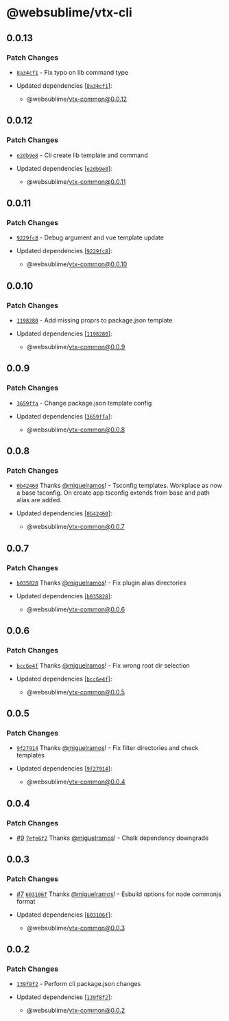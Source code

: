# @websublime/vtx-cli

## 0.0.13

### Patch Changes

- [`8a34cf1`](https://github.com/miguelramos/vtx/commit/8a34cf189cd0ec53c4effdfec9795addf12af910) - Fix typo on lib command type

- Updated dependencies [[`8a34cf1`](https://github.com/miguelramos/vtx/commit/8a34cf189cd0ec53c4effdfec9795addf12af910)]:
  - @websublime/vtx-common@0.0.12

## 0.0.12

### Patch Changes

- [`e2db9e8`](https://github.com/miguelramos/vtx/commit/e2db9e8ce5b921c42464d0e91436baaec26bbe8f) - Cli create lib template and command

- Updated dependencies [[`e2db9e8`](https://github.com/miguelramos/vtx/commit/e2db9e8ce5b921c42464d0e91436baaec26bbe8f)]:
  - @websublime/vtx-common@0.0.11

## 0.0.11

### Patch Changes

- [`9229fc8`](https://github.com/miguelramos/vtx/commit/9229fc83db76811662094e5dd5756d33d25abe61) - Debug argument and vue template update

- Updated dependencies [[`9229fc8`](https://github.com/miguelramos/vtx/commit/9229fc83db76811662094e5dd5756d33d25abe61)]:
  - @websublime/vtx-common@0.0.10

## 0.0.10

### Patch Changes

- [`1198280`](https://github.com/miguelramos/vtx/commit/1198280ca6c858d0fd46a5c0c8961b47f7f5424a) - Add missing proprs to package.json template

- Updated dependencies [[`1198280`](https://github.com/miguelramos/vtx/commit/1198280ca6c858d0fd46a5c0c8961b47f7f5424a)]:
  - @websublime/vtx-common@0.0.9

## 0.0.9

### Patch Changes

- [`3659ffa`](https://github.com/miguelramos/vtx/commit/3659ffabbebda140cf9f8cf14946865e2ad061f9) - Change package.json template config

- Updated dependencies [[`3659ffa`](https://github.com/miguelramos/vtx/commit/3659ffabbebda140cf9f8cf14946865e2ad061f9)]:
  - @websublime/vtx-common@0.0.8

## 0.0.8

### Patch Changes

- [`0b42460`](https://github.com/miguelramos/vtx/commit/0b42460926c0eb6068b41ae409169d8471cf53d7) Thanks [@miguelramos](https://github.com/miguelramos)! - Tsconfig templates. Workplace as now a base tsconfig. On create app tsconfig extends from base and path alias are added.

- Updated dependencies [[`0b42460`](https://github.com/miguelramos/vtx/commit/0b42460926c0eb6068b41ae409169d8471cf53d7)]:
  - @websublime/vtx-common@0.0.7

## 0.0.7

### Patch Changes

- [`b035828`](https://github.com/miguelramos/vtx/commit/b0358282f5072f1b123c19bfce1faee17e9c45b6) Thanks [@miguelramos](https://github.com/miguelramos)! - Fix plugin alias directories

- Updated dependencies [[`b035828`](https://github.com/miguelramos/vtx/commit/b0358282f5072f1b123c19bfce1faee17e9c45b6)]:
  - @websublime/vtx-common@0.0.6

## 0.0.6

### Patch Changes

- [`bcc6e4f`](https://github.com/miguelramos/vtx/commit/bcc6e4f926ed575ab846e45819ca17f12e05f03a) Thanks [@miguelramos](https://github.com/miguelramos)! - Fix wrong root dir selection

- Updated dependencies [[`bcc6e4f`](https://github.com/miguelramos/vtx/commit/bcc6e4f926ed575ab846e45819ca17f12e05f03a)]:
  - @websublime/vtx-common@0.0.5

## 0.0.5

### Patch Changes

- [`9f27914`](https://github.com/miguelramos/vtx/commit/9f27914e7ea516ce8e0934b740ddddd92382bedc) Thanks [@miguelramos](https://github.com/miguelramos)! - Fix filter directories and check templates

- Updated dependencies [[`9f27914`](https://github.com/miguelramos/vtx/commit/9f27914e7ea516ce8e0934b740ddddd92382bedc)]:
  - @websublime/vtx-common@0.0.4

## 0.0.4

### Patch Changes

- [#9](https://github.com/miguelramos/vtx/pull/9) [`7efe6f2`](https://github.com/miguelramos/vtx/commit/7efe6f29e883ba2bd3bc830476838761222360dd) Thanks [@miguelramos](https://github.com/miguelramos)! - Chalk dependency downgrade

## 0.0.3

### Patch Changes

- [#7](https://github.com/miguelramos/vtx/pull/7) [`603106f`](https://github.com/miguelramos/vtx/commit/603106f29b4b3eecae512577bdd88fcca62eac50) Thanks [@miguelramos](https://github.com/miguelramos)! - Esbuild options for node commonjs format

- Updated dependencies [[`603106f`](https://github.com/miguelramos/vtx/commit/603106f29b4b3eecae512577bdd88fcca62eac50)]:
  - @websublime/vtx-common@0.0.3

## 0.0.2

### Patch Changes

- [`139f8f2`](https://github.com/miguelramos/vtx/commit/139f8f29ccab981d4f454cef8f45679d65d3f513) - Perform cli package.json changes

- Updated dependencies [[`139f8f2`](https://github.com/miguelramos/vtx/commit/139f8f29ccab981d4f454cef8f45679d65d3f513)]:
  - @websublime/vtx-common@0.0.2
